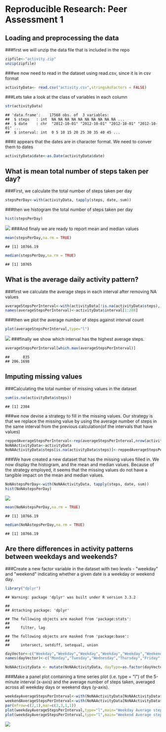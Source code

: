 # Reproducible Research: Peer Assessment 1


## Loading and preprocessing the data
###first we will unzip the data file that is included in the repo


```r
zipfile<-"activity.zip"
unzip(zipfile)
```

###we now need to read in the dataset using read.csv, since it is in csv format

```r
activityData<- read.csv("activity.csv",stringsAsFactors = FALSE)
```
###Lets take a look at the class of variables in each column

```r
str(activityData)
```

```
## 'data.frame':	17568 obs. of  3 variables:
##  $ steps   : int  NA NA NA NA NA NA NA NA NA NA ...
##  $ date    : chr  "2012-10-01" "2012-10-01" "2012-10-01" "2012-10-01" ...
##  $ interval: int  0 5 10 15 20 25 30 35 40 45 ...
```

###it appears that the dates are in character format. We need to conver them to dates


```r
activityData$date<-as.Date(activityData$date)
```

## What is mean total number of steps taken per day?

###First, we calculate the total number of steps taken per day

```r
stepsPerDay<-with(activityData, tapply(steps, date, sum))
```
###then we histogram the total number of steps taken per day

```r
hist(stepsPerDay)
```

![](PA1_template_files/figure-html/unnamed-chunk-6-1.png)<!-- -->
###And finaly we are ready to report mean and median values

```r
mean(stepsPerDay,na.rm = TRUE)
```

```
## [1] 10766.19
```

```r
median(stepsPerDay,na.rm = TRUE)
```

```
## [1] 10765
```

## What is the average daily activity pattern?

###first we calculate the average steps in each interval after removing NA values

```r
averageStepsPerInterval<-with(activityData[!is.na(activityData$steps),], tapply(steps, interval, mean))
names(averageStepsPerInterval)<-activityData$interval[1:288]
```
###then we plot the average number of steps against interval count

```r
plot(averageStepsPerInterval,type="l")
```

![](PA1_template_files/figure-html/unnamed-chunk-9-1.png)<!-- -->
###finally we show which interval has the highest average steps. 

```r
averageStepsPerInterval[which.max(averageStepsPerInterval)]
```

```
##      835 
## 206.1698
```

## Imputing missing values
###Calculating the total number of missing values in the dataset

```r
sum(is.na(activityData$steps))
```

```
## [1] 2304
```

###we now devise a strategy to fill in the missing values. Our strategy is that we replace the missing value by using the average number of steps in the same interval from the previous calculation(of the intervals that have values)

```r
reppedAverageStepsPerInterval<-rep(averageStepsPerInterval,nrow(activityData)/length(averageStepsPerInterval))
NoNAActivityData<-activityData
NoNAActivityData$steps[is.na(activityData$steps)]<-reppedAverageStepsPerInterval[is.na(activityData$steps)]
```

###We have created a new dataset that has the missing values filled in. We now display the histogram, and the mean and median values. Because of the strategy employed, it seems that the missing values do not have a tangible impact on the mean and median values. 


```r
NoNAstepsPerDay<-with(NoNAActivityData, tapply(steps, date, sum))
hist(NoNAstepsPerDay)
```

![](PA1_template_files/figure-html/unnamed-chunk-13-1.png)<!-- -->

```r
mean(NoNAstepsPerDay,na.rm = TRUE)
```

```
## [1] 10766.19
```

```r
median(NoNAstepsPerDay,na.rm = TRUE)
```

```
## [1] 10766.19
```

## Are there differences in activity patterns between weekdays and weekends?
###Create a new factor variable in the dataset with two levels - "weekday" and "weekend" indicating whether a given date is a weekday or weekend day.

```r
library("dplyr")
```

```
## Warning: package 'dplyr' was built under R version 3.3.2
```

```
## 
## Attaching package: 'dplyr'
```

```
## The following objects are masked from 'package:stats':
## 
##     filter, lag
```

```
## The following objects are masked from 'package:base':
## 
##     intersect, setdiff, setequal, union
```

```r
dayVector<-c("Weekday","Weekday","Weekday","Weekday","Weekday","Weekend","Weekend")
names(dayVector)<-c("Monday","Tuesday","Wednesday","Thursday","Friday","Saturday","Sunday")

NoNAActivityData <- mutate(NoNAActivityData, dayType=as.factor(dayVector[weekdays(date)]))
```


###Make a panel plot containing a time series plot (i.e. type = "l") of the 5-minute interval (x-axis) and the average number of steps taken, averaged across all weekday days or weekend days (y-axis).

```r
weekdayAverageStepsPerInterval<-with(NoNAActivityData[NoNAActivityData$dayType=="Weekday",], tapply(steps, interval, mean))
weekendAverageStepsPerInterval<-with(NoNAActivityData[NoNAActivityData$dayType=="Weekend",], tapply(steps, interval, mean))
par(mfrow=c(2,1),mar=c(2,3,1,1))
plot(weekdayAverageStepsPerInterval,type="l",main="Weekday Average steps per interval")
plot(weekdayAverageStepsPerInterval,type="l",main="Weekend Average steps per interval")
```

![](PA1_template_files/figure-html/unnamed-chunk-15-1.png)<!-- -->
